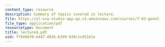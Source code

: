 ```yaml
---
content_type: resource
description: Summary of topics covered in lecture.
file: https://ol-ocw-studio-app-qa.s3.amazonaws.com/courses/7-03-genetics-fall-2004/ff8e66f0e447d836b399030c1cd5161e_lecture4.pdf
file_type: application/pdf
resourcetype: Document
title: lecture4.pdf
uid: ff8e66f0-e447-d836-b399-030c1cd5161e
---
```

